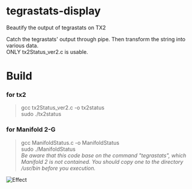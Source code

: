 # tegrastats-display
Beautify the output of tegrastats on TX2
  
Catch the tegrastats' output through pipe. Then transform the string into various data.  
ONLY tx2Status_ver2.c is usable.
  
# Build  
### for tx2  
> gcc tx2Status_ver2.c -o tx2status  
> sudo ./tx2status
### for Manifold 2-G
> gcc ManifoldStatus.c -o ManifoldStatus  
> sudo ./ManifoldStatus  
*Be aware that this code base on the command "tegrastats", which Manifold 2 is not contained. You should copy one to the directory /usr/bin before you execution.*  

![Effect](https://github.com/Laurenfrost/tegrastats-display/blob/master/Annotation.png)  
